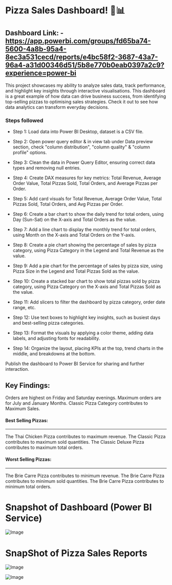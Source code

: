 
# Pizza Sales Dashboard! 🍕📊

## Dashboard Link: - https://app.powerbi.com/groups/fd65ba74-5600-4a8b-95a4-8ec3a531cecd/reports/e4bc58f2-3687-43a7-96a4-a31d00346d51/5b8e770b0eab0397a2c9?experience=power-bi

This project showcases my ability to analyze sales data, track performance, and highlight key insights through interactive visualisations. This dashboard is a great example of how data can drive business success, from identifying top-selling pizzas to optimising sales strategies. Check it out to see how data analytics can transform everyday decisions. 

### Steps followed

- Step 1: Load data into Power BI Desktop, dataset is a CSV file.

- Step 2: Open power query editor & in view tab under Data preview section, check "column distribution", "column quality" & "column profile" options.

- Step 3: Clean the data in Power Query Editor, ensuring correct data types and removing null entries.

- Step 4: Create DAX measures for key metrics: Total Revenue, Average Order Value, Total Pizzas Sold, Total Orders, and Average Pizzas per Order.

- Step 5: Add card visuals for Total Revenue, Average Order Value, Total Pizzas Sold, Total Orders, and Avg Pizzas per Order.

- Step 6: Create a bar chart to show the daily trend for total orders, using Day (Sun-Sat) on the X-axis and Total Orders as the value.

- Step 7: Add a line chart to display the monthly trend for total orders, using Month on the X-axis and Total Orders on the Y-axis.

- Step 8: Create a pie chart showing the percentage of sales by pizza category, using Pizza Category in the Legend and Total Revenue as the value.

- Step 9: Add a pie chart for the percentage of sales by pizza size, using Pizza Size in the Legend and Total Pizzas Sold as the value.

- Step 10: Create a stacked bar chart to show total pizzas sold by pizza category, using Pizza Category on the X-axis and Total Pizzas Sold as the value.

- Step 11: Add slicers to filter the dashboard by pizza category, order date range, etc.

- Step 12: Use text boxes to highlight key insights, such as busiest days and best-selling pizza categories.

- Step 13: Format the visuals by applying a color theme, adding data labels, and adjusting fonts for readability.

- Step 14: Organize the layout, placing KPIs at the top, trend charts in the middle, and breakdowns at the bottom.

Publish the dashboard to Power BI Service for sharing and further interaction.

## Key Findings:
 
Orders are highest on Friday and Saturday evenings.
Maximum orders are for July and January Months.
Classic Pizza Category contributes to Maximum Sales.
 
#### Best Selling Pizzas:
-------------------------------
 
The Thai Chicken Pizza contributes to maximum revenue.
The Classic Pizza contributes to maximum sold quantities.
The Classic Deluxe Pizza contributes to maximum total orders.
 
#### Worst Selling Pizzas:
---------------------------- 
 
The Brie Carre Pizza contributes to minimum revenue.
The Brie Carre Pizza contributes to minimum sold quantities.
The Brie Carre Pizza contributes to minimum total orders.

# Snapshot of Dashboard (Power BI Service)

![Image](https://github.com/user-attachments/assets/00a7f4c5-1d94-4490-8ce6-ccd2fc190871)

# SnapShot of Pizza Sales Reports

![Image](https://github.com/user-attachments/assets/5e1c35a7-e724-40cc-89f2-0c32be595497)

![Image](https://github.com/user-attachments/assets/8412f59c-762a-4867-b17b-d65835dff5fe)
